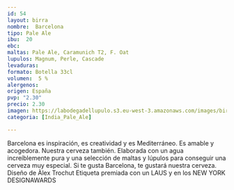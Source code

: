 ```yaml
---
id: 54
layout: birra
nombre:  Barcelona
tipo: Pale Ale
ibu:  20
ebc:
maltas: Pale Ale, Caramunich T2, F. Oat
lupulos: Magnum, Perle, Cascade
levaduras: 
formato: Botella 33cl
volumen:  5 %
alergenos: 
origen: España
pvp: "2.30"
precio: 2.30
imagen: https://labodegadellupulo.s3.eu-west-3.amazonaws.com/images/birras/barcelona.jpg
categoria: [India_Pale_Ale]

---
```

Barcelona es inspiración, es creatividad y es Mediterráneo. Es amable y acogedora. Nuestra cerveza también. Elaborada con un agua increíblemente pura y una selección de maltas y lúpulos para conseguir una cerveza muy especial. Si te gusta Barcelona, te gustará nuestra cerveza. Diseño de Àlex Trochut
Etiqueta premiada con un LAUS y en los NEW YORK DESIGNAWARDS




